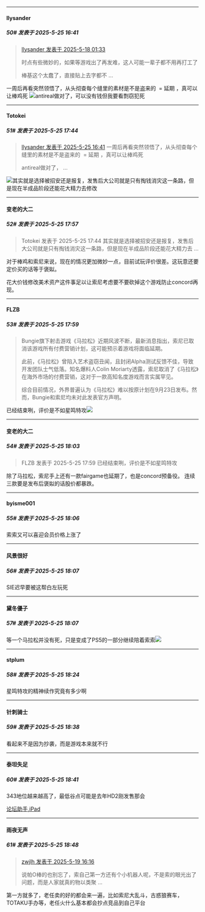 ﻿
*****

####  llysander  
##### 50#       发表于 2025-5-25 16:41

<blockquote><a href="httphttps://stage1st.com/2b/forum.php?mod=redirect&amp;goto=findpost&amp;pid=67825791&amp;ptid=2252098" target="_blank">llysander 发表于 2025-5-18 01:33</a>

时点有些微妙的，如果等游戏出了再发难，这人可能一辈子都不用再打工了

棒基这个太蠢了，直接贴上去字都不 ...</blockquote>
一周后再看突然领悟了，从头彻查每个缝里的素材是不是盗来的  = 延期 ，真可以让棒鸡死
<img src="https://static.stage1st.com/image/smiley/face2017/046.png" referrerpolicy="no-referrer">antireal做对了，可以没有钱但我要看剽窃犯死


*****

####  Totokei  
##### 51#       发表于 2025-5-25 17:44

<blockquote><a href="httphttps://stage1st.com/2b/forum.php?mod=redirect&amp;goto=findpost&amp;pid=67849696&amp;ptid=2252098" target="_blank">llysander 发表于 2025-5-25 16:41</a>
一周后再看突然领悟了，从头彻查每个缝里的素材是不是盗来的  = 延期 ，真可以让棒鸡死

antireal做对了， ...</blockquote>
<img src="https://static.stage1st.com/image/smiley/face2017/067.png" referrerpolicy="no-referrer">其实就是选择被招安还是报复，发售后大公司就是只有掏钱消灾这一条路，但是现在半成品阶段还能花大精力去修改


*****

####  变老的大二  
##### 52#       发表于 2025-5-25 17:57

<blockquote>Totokei 发表于 2025-5-25 17:44
其实就是选择被招安还是报复，发售后大公司就是只有掏钱消灾这一条路，但是现在半成品阶段还能花大精力去 ...</blockquote>
对于棒鸡和索尼来说，现在的情况更加微妙一点，目前试玩评价很差。这玩意还要定价买的话等于褒姒。

花大价钱修改美术资产这件事足以让索尼考虑要不要砍掉这个游戏防止concord再现。

*****

####  FLZB  
##### 53#       发表于 2025-5-25 17:59

<blockquote>Bungie旗下射击游戏《马拉松》近期风波不断，最新消息指出，索尼已取消该游戏所有付费营销计划，这可能预示着游戏将面临延期。

此前，《马拉松》曾陷入艺术盗窃丑闻，且封闭Alpha测试反馈不佳，导致开发团队士气低落。知名爆料人Colin Moriarty透露，索尼取消了《马拉松》在海外市场的付费营销，这对于一款高知名度游戏而言实属罕见。

综合目前情况，外界普遍认为《马拉松》难以按原计划在9月23日发布。然而，Bungie和索尼均未对此发表官方声明。</blockquote>
已经结束咧，评价是不如星鸣特攻<img src="https://static.stage1st.com/image/smiley/face2017/067.png" referrerpolicy="no-referrer">


*****

####  变老的大二  
##### 54#       发表于 2025-5-25 18:03

<blockquote>FLZB 发表于 2025-5-25 17:59
已经结束咧，评价是不如星鸣特攻</blockquote>
除了马拉松，索尼手上还有一款fairgame也延期了，也是concord预备役。 连续三款要是发布后褒姒的话股价都暴跌。


*****

####  byisme001  
##### 55#       发表于 2025-5-25 18:06

索索又可以喜迎会员价格上涨了

*****

####  风景很好  
##### 56#       发表于 2025-5-25 18:07

SIE迟早要被这帮白左玩死

*****

####  黛冬優子  
##### 57#       发表于 2025-5-25 18:07

等一个马拉松并没有死，只是变成了PS5的一部分继续陪着索索<img src="https://static.stage1st.com/image/smiley/face2017/067.png" referrerpolicy="no-referrer">


*****

####  stplum  
##### 58#       发表于 2025-5-25 18:24

星鸣特攻的精神续作究竟有多少啊


*****

####  针刺骑士  
##### 59#       发表于 2025-5-25 18:38

看起来不是因为抄袭，而是游戏本来就不行


*****

####  泰坦失足  
##### 60#       发表于 2025-5-25 18:41

343地位越来越高了，最低谷点可能是去年HD2刚发售那会

[论坛助手,iPad](https://stage1st.com/2b//forum.php?mod=viewthread&amp;tid=2029836)


*****

####  雨夜无声  
##### 61#       发表于 2025-5-25 18:48

<blockquote><a href="httphttps://stage1st.com/2b/forum.php?mod=redirect&amp;goto=findpost&amp;pid=67830090&amp;ptid=2252098" target="_blank">zwjlh 发表于 2025-5-19 16:16</a>

说帕O棒的也别忘了，索自己第一方还有个小机器人呢，不是索的眼光出了问题，而是人家就真的物以类聚 ...</blockquote>
第一方就多了，老任卖的好的都会来一遍，比如索尼大乱斗，古惑狼赛车，TOTAKU手办等，老任火什么基本都会抄点竞品到自己平台

